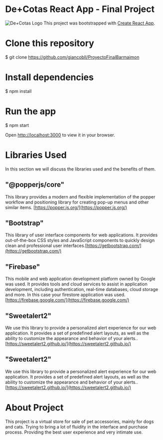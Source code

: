 # De+Cotas React App - Final Project 
![De+Cotas Logo](https://i.ibb.co/n3W5Tck/logo-de-cotas.jpg)
This project was bootstrapped with [Create React App](https://github.com/facebook/create-react-app).  

# Clone this repository
$ git clone https://github.com/giancobll/ProyectoFinalBarmaimon  

# Install dependencies
$ npm install  

# Run the app
$ npm start

Open [http://localhost:3000](http://localhost:3000) to view it in your browser.  
  
# Libraries Used  
In this section we will discuss the libraries used and the benefits of them. 

## "@popperjs/core"
This library provides a modern and flexible implementation of the popper workflow and positioning library for creating pop-up menus and other similar items. [https://popper.js.org/](https://popper.js.org/)  

## "Bootstrap"
This library of user interface components for web applications. It provides out-of-the-box CSS styles and JavaScript components to quickly design clean and professional user interfaces.[https://getbootstrap.com/](https://getbootstrap.com/)

## "Firebase"
This mobile and web application development platform owned by Google was used. It provides tools and cloud services to assist in application development, including authentication, real-time databases, cloud storage and more. In this case your firestore application was used.[https://firebase.google.com/](https://firebase.google.com/)

## "Sweetalert2"
We use this library to provide a personalized alert experience for our web application. It provides a set of predefined alert layouts, as well as the ability to customize the appearance and behavior of your alerts..[https://sweetalert2.github.io/](https://sweetalert2.github.io/)

## "Sweetalert2"
We use this library to provide a personalized alert experience for our web application. It provides a set of predefined alert layouts, as well as the ability to customize the appearance and behavior of your alerts..[https://sweetalert2.github.io/](https://sweetalert2.github.io/)

# About Project
This project is a virtual store for sale of pet accessories, mainly for dogs and cats. Trying to bring a lot of fluidity in the interface and purchase process. Providing the best user experience and very intimate use.
